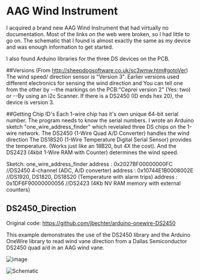 # AAG Wind Instrument
I acquired a brand new AAG Wind Instrument that had virtually no documentation.   Most of the links on the web were broken, so I had little to go on.
The schematic that I found is almost exactly the same as my device and was enough information to get started.

I also found Arduino libraries for the three DS devices on the PCB.

##Versions
(From http://sheepdogsoftware.co.uk/sc3wmw.htm#gotoVer)
The wind speed/ direction sensor is "Version 3". Earlier versions used different electronics for sensing the wind direction and You can tell one from the other by
--the markings on the PCB:"Ceprei version 2" (Yes: two)
or
--By using an i2c Scanner. If there is a DS2450 (ID ends hex 20), the device is version 3.

##Getting Chip ID's
Each 1-wire chip has it's own unique 64-bit serial number. The program needs to know the serial numbers. I wrote an Arduino sketch "one_wire_address_finder" which revelaled three DS chips on the 1-wire network. 
The DS2450 (1-Wire Quad A/D Converter) handles the wind direction
The DS18S20 (1-Wire Temperature Digital Serial Sensor) provides the temperature. (Works just like an 18B20, but 4X the cost).
And the DS2423 (4kbit 1-Wire RAM with Counter) determines the wind speed.

Sketch: one_wire_address_finder
address : 0x2027BF00000000FC  //DS2450 4-channel (ADC, A/D converter)
address : 0x10744E1B0008002E  //DS1920, DS1820, DS18S20 (Temperature with alarm trips)
address : 0x1DF6F90000000056  //DS2423 (4Kb NV RAM memory with external counters)





## DS2450_Direction
Original code: https://github.com/jbechter/arduino-onewire-DS2450


This example demonstrates the use of the DS2450 library and the Arduino
OneWire library to read wind vane direction from a Dallas Semiconductor DS2450
quad a/d in an AAG wind vane.

![image](https://user-images.githubusercontent.com/8091425/170115769-903989b6-4841-44ed-84b2-c39b4a8bbddd.jpg)

![Schematic](https://user-images.githubusercontent.com/8091425/170117819-a2d5b2f6-9e48-4b12-897f-a5d291664eb4.jpg)
